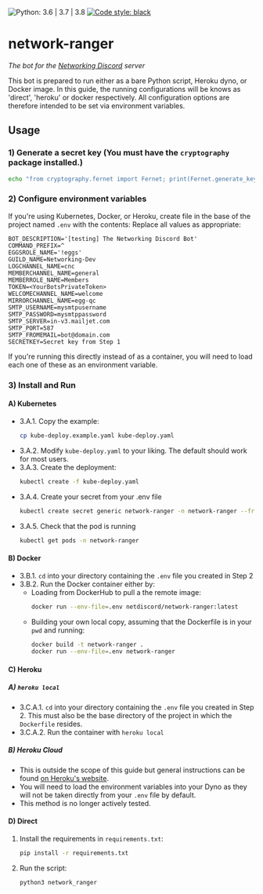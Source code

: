 ![Python: 3.6 | 3.7 | 3.8](https://img.shields.io/badge/python-3.6%20%7C%203.7%20%7C%203.8-blue) [![Code style: black](https://img.shields.io/badge/code%20style-black-000000.svg)](https://github.com/ambv/black)
# network-ranger
*The bot for the [Networking Discord](https://discord.neteng.xyz) server*

This bot is prepared to run either as a bare Python script, Heroku dyno, or Docker image. In this guide, 
the running configurations will be knows as 'direct', 'heroku' or docker respectively.
All configuration options are therefore intended to be set via environment variables.

## Usage

### 1) Generate a secret key (You must have the `cryptography` package installed.)
```zsh
echo "from cryptography.fernet import Fernet; print(Fernet.generate_key().decode())" | python3                       1 ↵
```

### 2) Configure environment variables
If you're using Kubernetes, Docker, or Heroku, create file in the base of the project named `.env` with the contents:
Replace all values as appropriate:
```
BOT_DESCRIPTION='[testing] The Networking Discord Bot'
COMMAND_PREFIX=^
EGGSROLE_NAME='!eggs'
GUILD_NAME=Networking-Dev
LOGCHANNEL_NAME=cnc
MEMBERCHANNEL_NAME=general
MEMBERROLE_NAME=Members
TOKEN=<YourBotsPrivateToken>
WELCOMECHANNEL_NAME=welcome
MIRRORCHANNEL_NAME=egg-qc
SMTP_USERNAME=mysmtpusername
SMTP_PASSWORD=mysmtppassword
SMTP_SERVER=in-v3.mailjet.com
SMTP_PORT=587
SMTP_FROMEMAIL=bot@domain.com
SECRETKEY=Secret key from Step 1
```
If you're running this directly instead of as a container, you will need to load each one of these as an environment
 variable.

### 3) Install and Run

#### A) Kubernetes

- 3.A.1. Copy the example:
  ```zsh
  cp kube-deploy.example.yaml kube-deploy.yaml
  ```
- 3.A.2. Modify `kube-deploy.yaml` to your liking. The default should work for most users.
- 3.A.3. Create the deployment:
  ```zsh
  kubectl create -f kube-deploy.yaml
  ```
- 3.A.4. Create your secret from your .env file
  ```zsh
  kubectl create secret generic network-ranger -n network-ranger --from-env-file .env
  ```
- 3.A.5. Check that the pod is running
  ```zsh
  kubectl get pods -n network-ranger
  ```

#### B) Docker

- 3.B.1. `cd` into your directory containing the `.env` file you created in Step 2
- 3.B.2. Run the Docker container either by:
  - Loading from DockerHub to pull a the remote image:
    ```zsh
    docker run --env-file=.env netdiscord/network-ranger:latest
    ```
  - Building your own local copy, assuming that the Dockerfile is in your `pwd` and running:
    ```zsh
    docker build -t network-ranger .
    docker run --env-file=.env network-ranger
    ```

#### C) Heroku

##### A) `heroku local`
- 3.C.A.1. `cd` into your directory containing the `.env` file you created in Step 2. This must also be the base
 directory of the project in which the `Dockerfile` resides.
- 3.C.A.2. Run the container with `heroku local`

##### B) Heroku Cloud
- This is outside the scope of this guide but general instructions can be found 
[on Heroku's website](https://devcenter.heroku.com/categories/deployment).
- You will need to load the environment
 variables into your Dyno as they will not be taken directly from your `.env` file by default.
- This method is no longer actively tested.

#### D) Direct
1. Install the requirements in `requirements.txt`:
   ```zsh
   pip install -r requirements.txt
   ```
2. Run the script:
   ```zsh
   python3 network_ranger
   ```
